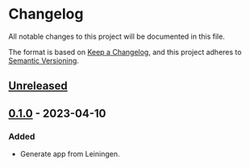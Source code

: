# Changelog

All notable changes to this project will be documented in this file.

The format is based on [Keep a Changelog](https://keepachangelog.com/en/1.1.0/),
and this project adheres to [Semantic Versioning](https://semver.org/spec/v2.0.0.html).

## [Unreleased]

## [0.1.0] - 2023-04-10

### Added

- Generate app from Leiningen.

[Unreleased]: https://github.com/Masynchin/Tagged/compare/0.1.0...HEAD
[0.1.0]: https://github.com/Masynchin/Tagged/releases/tag/0.1.0
